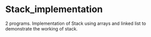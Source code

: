# Stack_implementation
2 programs. Implementation of Stack using arrays and linked list to demonstrate the working of stack.
